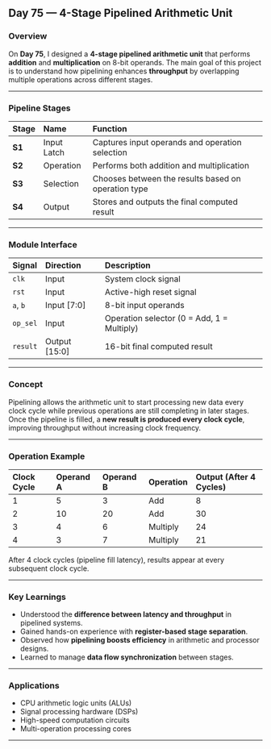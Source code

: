 ## **Day 75 — 4-Stage Pipelined Arithmetic Unit**

### **Overview**

On **Day 75**, I designed a **4-stage pipelined arithmetic unit** that performs **addition** and **multiplication** on 8-bit operands.
The main goal of this project is to understand how pipelining enhances **throughput** by overlapping multiple operations across different stages.

---

###  **Pipeline Stages**

| Stage  | Name        | Function                                            |
| :----- | :---------- | :-------------------------------------------------- |
| **S1** | Input Latch | Captures input operands and operation selection     |
| **S2** | Operation   | Performs both addition and multiplication           |
| **S3** | Selection   | Chooses between the results based on operation type |
| **S4** | Output      | Stores and outputs the final computed result        |

---

###  **Module Interface**

| Signal   | Direction     | Description                                |
| :------- | :------------ | :----------------------------------------- |
| `clk`    | Input         | System clock signal                        |
| `rst`    | Input         | Active-high reset signal                   |
| `a`, `b` | Input [7:0]   | 8-bit input operands                       |
| `op_sel` | Input         | Operation selector (0 = Add, 1 = Multiply) |
| `result` | Output [15:0] | 16-bit final computed result               |

---

### **Concept**

Pipelining allows the arithmetic unit to start processing new data every clock cycle while previous operations are still completing in later stages.
Once the pipeline is filled, a **new result is produced every clock cycle**, improving throughput without increasing clock frequency.

---

###  **Operation Example**

| Clock Cycle | Operand A | Operand B | Operation | Output (After 4 Cycles) |
| :---------- | :-------- | :-------- | :-------- | :---------------------- |
| 1           | 5         | 3         | Add       | 8                       |
| 2           | 10        | 20        | Add       | 30                      |
| 3           | 4         | 6         | Multiply  | 24                      |
| 4           | 3         | 7         | Multiply  | 21                      |

After 4 clock cycles (pipeline fill latency), results appear at every subsequent clock cycle.

---

###  **Key Learnings**

* Understood the **difference between latency and throughput** in pipelined systems.
* Gained hands-on experience with **register-based stage separation**.
* Observed how **pipelining boosts efficiency** in arithmetic and processor designs.
* Learned to manage **data flow synchronization** between stages.

---

### **Applications**

* CPU arithmetic logic units (ALUs)
* Signal processing hardware (DSPs)
* High-speed computation circuits
* Multi-operation processing cores

---
